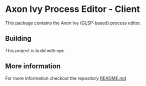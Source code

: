 # Axon Ivy Process Editor - Client

This package contains the Axon Ivy (GLSP-based) process editor.

## Building

This project is build with `npm`.

## More information

For more information checkout the repository [README.md](../README.md)
